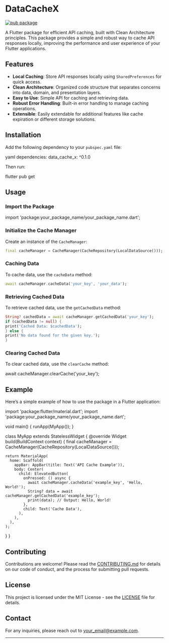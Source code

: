 # DataCacheX

[![pub package](https://img.shields.io/pub/v/your_package_name.svg)](https://pub.dev/packages/your_package_name)

A Flutter package for efficient API caching, built with Clean Architecture principles. This package provides a simple and robust way to cache API responses locally, improving the performance and user experience of your Flutter applications.

## Features

- **Local Caching**: Store API responses locally using `SharedPreferences` for quick access.
- **Clean Architecture**: Organized code structure that separates concerns into data, domain, and presentation layers.
- **Easy to Use**: Simple API for caching and retrieving data.
- **Robust Error Handling**: Built-in error handling to manage caching operations.
- **Extensible**: Easily extendable for additional features like cache expiration or different storage solutions.

## Installation

Add the following dependency to your `pubspec.yaml` file:

yaml
dependencies:
data_cache_x: ^0.1.0

Then run:

flutter pub get

## Usage

### Import the Package

import 'package:your_package_name/your_package_name.dart';

### Initialize the Cache Manager

Create an instance of the `CacheManager`:

```dart
final cacheManager = CacheManager(CacheRepository(LocalDataSource()));
```

### Caching Data

To cache data, use the `cacheData` method:

```dart
await cacheManager.cacheData('your_key', 'your_data');
```

### Retrieving Cached Data

To retrieve cached data, use the `getCachedData` method:

```dart
String? cachedData = await cacheManager.getCachedData('your_key');
if (cachedData != null) {
print('Cached Data: $cachedData');
} else {
print('No data found for the given key.');
}
```

### Clearing Cached Data

To clear cached data, use the `clearCache` method:

await cacheManager.clearCache('your_key');

## Example

Here’s a simple example of how to use the package in a Flutter application:

import 'package:flutter/material.dart';
import 'package:your_package_name/your_package_name.dart';

void main() {
runApp(MyApp());
}

class MyApp extends StatelessWidget {
@override
Widget build(BuildContext context) {
final cacheManager = CacheManager(CacheRepository(LocalDataSource()));

    return MaterialApp(
      home: Scaffold(
        appBar: AppBar(title: Text('API Cache Example')),
        body: Center(
          child: ElevatedButton(
            onPressed: () async {
              await cacheManager.cacheData('example_key', 'Hello, World!');
              String? data = await cacheManager.getCachedData('example_key');
              print(data); // Output: Hello, World!
            },
            child: Text('Cache Data'),
          ),
        ),
      ),
    );

}
}

## Contributing

Contributions are welcome! Please read the [CONTRIBUTING.md](CONTRIBUTING.md) for details on our code of conduct, and the process for submitting pull requests.

## License

This project is licensed under the MIT License - see the [LICENSE](LICENSE) file for details.

## Contact

For any inquiries, please reach out to [your_email@example.com](mailto:your_email@example.com).

---
